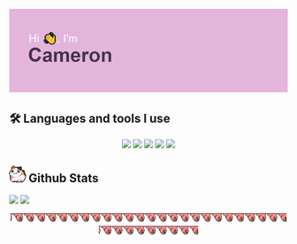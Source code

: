 
<img src="banner.png"><br>


## 🛠️ Languages and tools I use 

<p align="center">
<img src="https://img.shields.io/badge/python-3670A0?style=for-the-badge&logo=python&logoColor=ffdd54">
<img src="https://img.shields.io/badge/flask-%23000.svg?style=for-the-badge&logo=flask&logoColor=white">
<img src="https://img.shields.io/badge/MongoDB-%234ea94b.svg?style=for-the-badge&logo=mongodb&logoColor=white">
<img src="https://img.shields.io/badge/tailwindcss-%2338B2AC.svg?style=for-the-badge&logo=tailwind-css&logoColor=white">
<img src="https://img.shields.io/badge/jquery-%230769AD.svg?style=for-the-badge&logo=jquery&logoColor=white">
</p>

## <img src="catroll.gif" height="30"> Github Stats 
<p float="left">
  <img src="http://github-readme-streak-stats.herokuapp.com?user=BlackIsBlack&theme=nightowl" height="170" />
  <img src="https://github-readme-stats.vercel.app/api/top-langs/?username=BlackIsBlack&layout=compact&theme=nightowl" height="170" /> 
</p>

<div align="center"><img src="aussiecongaparrot.gif" height="20"><img src="aussiecongaparrot.gif" height="20"><img src="aussiecongaparrot.gif" height="20"><img src="aussiecongaparrot.gif" height="20"><img src="aussiecongaparrot.gif" height="20"><img src="aussiecongaparrot.gif" height="20"><img src="aussiecongaparrot.gif" height="20"><img src="aussiecongaparrot.gif" height="20"><img src="aussiecongaparrot.gif" height="20"><img src="aussiecongaparrot.gif" height="20"><img src="aussiecongaparrot.gif" height="20"><img src="aussiecongaparrot.gif" height="20"><img src="aussiecongaparrot.gif" height="20"><img src="aussiecongaparrot.gif" height="20"><img src="aussiecongaparrot.gif" height="20"><img src="aussiecongaparrot.gif" height="20"><img src="aussiecongaparrot.gif" height="20"><img src="aussiecongaparrot.gif" height="20"><img src="aussiecongaparrot.gif" height="20"><img src="aussiecongaparrot.gif" height="20"><img src="aussiecongaparrot.gif" height="20"><img src="aussiecongaparrot.gif" height="20"><img src="aussiecongaparrot.gif" height="20"><img src="aussiecongaparrot.gif" height="20"><img src="aussiecongaparrot.gif" height="20"><img src="aussiecongaparrot.gif" height="20"><img src="aussiecongaparrot.gif" height="20"><img src="aussiecongaparrot.gif" height="20"><img src="aussiecongaparrot.gif" height="20"><img src="aussiecongaparrot.gif" height="20"><img src="aussiecongaparrot.gif" height="20"><img src="aussiecongaparrot.gif" height="20"><img src="aussiecongaparrot.gif" height="20"><img src="aussiecongaparrot.gif" height="20"></div>
